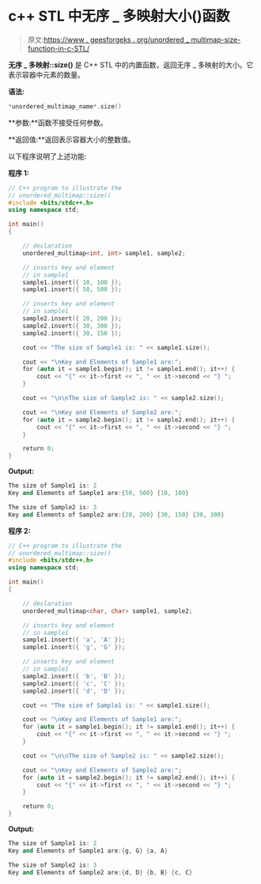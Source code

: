 # c++ STL 中无序 _ 多映射大小()函数

> 原文:[https://www . geesforgeks . org/unordered _ multimap-size-function-in-c-STL/](https://www.geeksforgeeks.org/unordered_multimap-size-function-in-c-stl/)

**无序 _ 多映射::size()** 是 C++ STL 中的内置函数，返回无序 _ 多映射的大小。它表示容器中元素的数量。

**语法:**

```cpp
*unordered_multimap_name*.size()
```

**参数:**函数不接受任何参数。

**返回值:**返回表示容器大小的整数值。

以下程序说明了上述功能:

**程序 1:**

```cpp
// C++ program to illustrate the
// unordered_multimap::size()
#include <bits/stdc++.h>
using namespace std;

int main()
{

    // declaration
    unordered_multimap<int, int> sample1, sample2;

    // inserts key and element
    // in sample1
    sample1.insert({ 10, 100 });
    sample1.insert({ 50, 500 });

    // inserts key and element
    // in sample1
    sample2.insert({ 20, 200 });
    sample2.insert({ 30, 300 });
    sample2.insert({ 30, 150 });

    cout << "The size of Sample1 is: " << sample1.size();

    cout << "\nKey and Elements of Sample1 are:";
    for (auto it = sample1.begin(); it != sample1.end(); it++) {
        cout << "{" << it->first << ", " << it->second << "} ";
    }

    cout << "\n\nThe size of Sample2 is: " << sample2.size();

    cout << "\nKey and Elements of Sample2 are:";
    for (auto it = sample2.begin(); it != sample2.end(); it++) {
        cout << "{" << it->first << ", " << it->second << "} ";
    }

    return 0;
}
```

**Output:**

```cpp
The size of Sample1 is: 2
Key and Elements of Sample1 are:{50, 500} {10, 100} 

The size of Sample2 is: 3
Key and Elements of Sample2 are:{20, 200} {30, 150} {30, 300}

```

**程序 2:**

```cpp
// C++ program to illustrate the
// unordered_multimap::size()
#include <bits/stdc++.h>
using namespace std;

int main()
{

    // declaration
    unordered_multimap<char, char> sample1, sample2;

    // inserts key and element
    // in sample1
    sample1.insert({ 'a', 'A' });
    sample1.insert({ 'g', 'G' });

    // inserts key and element
    // in sample1
    sample2.insert({ 'b', 'B' });
    sample2.insert({ 'c', 'C' });
    sample2.insert({ 'd', 'D' });

    cout << "The size of Sample1 is: " << sample1.size();

    cout << "\nKey and Elements of Sample1 are:";
    for (auto it = sample1.begin(); it != sample1.end(); it++) {
        cout << "{" << it->first << ", " << it->second << "} ";
    }

    cout << "\n\nThe size of Sample2 is: " << sample2.size();

    cout << "\nKey and Elements of Sample2 are:";
    for (auto it = sample2.begin(); it != sample2.end(); it++) {
        cout << "{" << it->first << ", " << it->second << "} ";
    }

    return 0;
}
```

**Output:**

```cpp
The size of Sample1 is: 2
Key and Elements of Sample1 are:{g, G} {a, A} 

The size of Sample2 is: 3
Key and Elements of Sample2 are:{d, D} {b, B} {c, C}

```